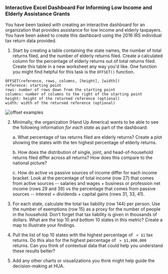 ### Interactive Excel Dashboard For Informing Low Income and Elderly Assistance Grants

You have been tasked with creating an interactive dashboard for an organization that provides assistance for low income and elderly taxpayers. You have been asked to create this dashboard using the 2016 IRS individual tax return data provided. 

1. Start by creating a table containing the state names, the number of total returns filed, and the number of elderly returns filed. Create a calculated column for the percentage of elderly returns out of total returns filed. Create this table in a new worksheet any way you'd like. One function you might find helpful for this task is the `OFFSET()` function.

``` 
OFFSET(reference, rows, columns, [height], [width])
reference: starting point
rows: number of rows down from the starting point
columns: number of columns to the right of the starting point
height: height of the returned reference (optional)
width: width of the returned reference (optional)
```
![offset examples](/assets/offset.png)






2. Minimally, the organization (Hand Up America) wants to be able to see the following information _*for each state*_ as part of the dashboard:  

    a. What percentage of tax returns filed are elderly returns? Create a plot showing the states with the ten highest percentage of elderly returns. 


    b. How does the distribution of single, joint, and head-of-household returns filed differ across all returns? How does this compare to the national picture?

    c. How do active vs passive sources of income differ for each income bracket. Look at the percentage of total income (row 27) that comes from active sources -- salaries and wages + business or profession net income (rows 29 and 39) vs the percentage that comes from passive sources -- interest + dividends + capital gains (rows 31, 33, 41).  


3. For each state, calculate the total tax liability (row 144) per person. Use the number of exemptions (row 15) as a proxy for the number of people in the household. Don’t forget that tax liability is given in thousands of dollars. What are the top 10 and bottom 10 states in this metric? Create a map to illustrate your findings.

4. Pull the list of top 10 states with the highest percentage of ` < $1` tax returns. Do this also for the highest percentage of ` > $1,000,000` returns. Can you think of contextual data that could help you understand these results better?

5. Add any other charts or visualizations you think might help guide the decision-making at HUA.
